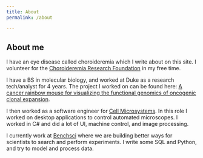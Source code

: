```yaml
---
title: About
permalink: /about

---
```


## About me
I have an eye disease called choroideremia which I write about on this site. I volunteer for the [Choroideremia Research Foundation](https://www.curechm.org/) in my free time.

I have a BS in molecular biology, and worked at Duke as a research tech/analyst for 4 years. The project I worked on can be found here: [A cancer rainbow mouse for visualizing the functional genomics of oncogenic clonal expansion](https://www.nature.com/articles/s41467-019-13330-y).

I then worked as a software engineer for [Cell Microsystems](https://cellmicrosystems.com/). In this role I worked on desktop applications to control automated microscopes. I worked in C# and did a lot of UI, machine control, and image processing.

I currently work at [Benchsci](https://www.benchsci.com/) where we are building better ways for scientists to search and perform experiments. I write some SQL and Python, and try to model and process data.
